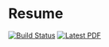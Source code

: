 # Resume

[![Build Status](https://github.com/adrn/cv/actions/workflows/build.yml/badge.svg)](https://github.com/vcalderon2009/resume/actions/workflows/create_resume.yml)
[![Latest PDF](https://img.shields.io/badge/PDF-latest-orange.svg)](https://vcalderon2009.github.io/resume/Victor_F_Calderon_Resume.pdf)
